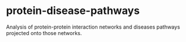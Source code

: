 # protein-disease-pathways
Analysis of protein-protein interaction networks and diseases pathways projected onto those networks.
